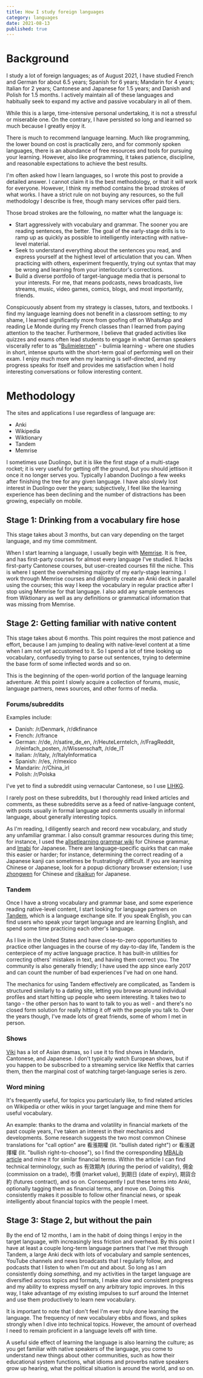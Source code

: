 ```yaml
---
title: How I study foreign languages
category: languages
date: 2021-08-13
published: true
---
```


# Background

I study a lot of foreign languages; as of August 2021, I have studied French and German for about 6.5 years; Spanish for 6 years; Mandarin for 4 years; Italian for 2 years; Cantonese and Japanese for 1.5 years; and Danish and Polish for 1.5 months. I actively maintain all of these languages and habitually seek to expand my active and passive vocabulary in all of them.

While this is a large, time-intensive personal undertaking, it is not a stressful or miserable one. On the contrary, I have persisted so long and learned so much because I greatly enjoy it.

There is much to recommend language learning. Much like programming, the lower bound on cost is practically zero, and for commonly spoken languages, there is an abundance of free resources and tools for pursuing your learning. However, also like programming, it takes patience, discipline, and reasonable expectations to achieve the best results.

I'm often asked how I learn languages, so I wrote this post to provide a detailed answer. I cannot claim it is the best methodology, or that it will work for everyone. However, I think my method contains the broad strokes of what works. I have a strict rule on not buying any resources, so the full methodology I describe is free, though many services offer paid tiers.

Those broad strokes are the following, no matter what the language is:

- Start aggressively with vocabulary and grammar. The sooner you are reading sentences, the better. The goal of the early-stage drills is to ramp up as quickly as possible to intelligently interacting with native-level material.
- Seek to understand everything about the sentences you read, and express yourself at the highest level of articulation that you can. When practicing with others, experiment frequently, trying out syntax that may be wrong and learning from your interlocutor's corrections.
- Build a diverse portfolio of target-language media that is personal to your interests. For me, that means podcasts, news broadcasts, live streams, music, video games, comics, blogs, and most importantly, friends.

Conspicuously absent from my strategy is classes, tutors, and textbooks. I find my language learning does not benefit in a classroom setting; to my shame, I learned significantly more from goofing off on WhatsApp and reading Le Monde during my French classes than I learned from paying attention to the teacher. Furthermore, I believe that graded activities like quizzes and exams often lead students to engage in what German speakers viscerally refer to as "[Bulimielernen](https://en.wiktionary.org/wiki/Bulimielernen)" - bulimia learning - where one studies in short, intense spurts with the short-term goal of performing well on their exam. I enjoy much more when my learning is self-directed, and my progress speaks for itself and provides me satisfaction when I hold interesting conversations or follow interesting content.

# Methodology

The sites and applications I use regardless of language are:

- Anki
- Wikipedia
- Wiktionary
- Tandem
- Memrise

I sometimes use Duolingo, but it is like the first stage of a multi-stage rocket; it is very useful for getting off the ground, but you should jettison it once it no longer serves you. Typically I abandon Duolingo a few weeks after finishing the tree for any given language. I have also slowly lost interest in Duolingo over the years; subjectively, I feel like the learning experience has been declining and the number of distractions has been growing, especially on mobile.

## Stage 1: Drinking from a vocabulary fire hose

This stage takes about 3 months, but can vary depending on the target language, and my time commitment.

When I start learning a language, I usually begin with [Memrise](https://www.memrise.com/). It is free, and has first-party courses for almost every language I've studied. It lacks first-party Cantonese courses, but user-created courses fill the niche. This is where I spent the overwhelming majority of my early-stage learning. I work through Memrise courses and diligently create an Anki deck in parallel using the courses; this way I keep the vocabulary in regular practice after I stop using Memrise for that language. I also add any sample sentences from Wiktionary as well as any definitions or grammatical information that was missing from Memrise.

## Stage 2: Getting familiar with native content

This stage takes about 6 months. This point requires the most patience and effort, because I am jumping to dealing with native-level content at a time when I am not yet accustomed to it. So I spend a lot of time looking up vocabulary, confusedly trying to parse out sentences, trying to determine the base form of some inflected words and so on.

This is the beginning of the open-world portion of the language learning adventure. At this point I slowly acquire a collection of forums, music, language partners, news sources, and other forms of media.

### Forums/subreddits

Examples include:

- Danish: /r/Denmark, /r/dkfinance
- French: /r/france
- German: /r/de, /r/satire_de_en, /r/HeuteLernteIch, /r/FragReddit, /r/einfach_posten, /r/Wissenschaft, /r/de_IT
- Italian: /r/italy, /r/ItalyInformatica
- Spanish: /r/es, /r/mexico
- Mandarin: /r/China_irl
- Polish: /r/Polska

I've yet to find a subreddit using vernacular Cantonese, so I use [LIHKG](https://lihkg.com/).

I rarely post on these subreddits, but I thoroughly read linked articles and comments, as these subreddits serve as a feed of native-language content, with posts usually in formal language and comments usually in informal language, about generally interesting topics.

As I'm reading, I diligently search and record new vocabulary, and study any unfamiliar grammar. I also consult grammar resources during this time; for instance, I used the [allsetlearning grammar wiki](https://resources.allsetlearning.com/chinese/grammar/) for Chinese grammar, and [Imabi](https://www.imabi.net/) for Japanese. There are language-specific quirks that can make this easier or harder; for instance, determining the correct reading of a Japanese kanji can sometimes be frustratingly difficult. If you are learning Chinese or Japanese, look for a popup dictionary browser extension; I use [zhongwen](https://github.com/cschiller/zhongwen) for Chinese and [rikaikun](https://github.com/melink14/rikaikun) for Japanese.

### Tandem

Once I have a strong vocabulary and grammar base, and some experience reading native-level content, I start looking for language partners on [Tandem](https://www.tandem.net/), which is a language exchange site. If you speak English, you can find users who speak your target language and are learning English, and spend some time practicing each other's language.

As I live in the United States and have close-to-zero opportunities to practice other languages in the course of my day-to-day life, Tandem is the centerpiece of my active language practice. It has built-in utilities for correcting others' mistakes in text, and having them correct you. The community is also generally friendly; I have used the app since early 2017 and can count the number of bad experiences I've had on one hand.

The mechanics for using Tandem effectively are complicated, as Tandem is structured similarly to a dating site, letting you browse around individual profiles and start hitting up people who seem interesting. It takes two to tango - the other person has to want to talk to you as well - and there's no closed form solution for really hitting it off with the people you talk to. Over the years though, I've made lots of great friends, some of whom I met in person.

### Shows

[Viki](https://www.viki.com/) has a lot of Asian dramas, so I use it to find shows in Mandarin, Cantonese, and Japanese. I don't typically watch European shows, but if you happen to be subscribed to a streaming service like Netflix that carries them, then the marginal cost of watching target-language series is zero.

### Word mining

It's frequently useful, for topics you particularly like, to find related articles on Wikipedia or other wikis in your target language and mine them for useful vocabulary.

An example: thanks to the drama and volatility in financial markets of the past couple years, I've taken an interest in their mechanics and developments. Some research suggests the two most common Chinese translations for "call option" are 看漲期權 (lit. "bullish dated right") or 看漲選擇權 (lit. "bullish right-to-choose"), so I find the corresponding [MBALib article](https://wiki.mbalib.com/zh-tw/%E7%9C%8B%E6%B6%A8%E6%9C%9F%E6%9D%83) and mine it for similar financial terms. Within the article I can find technical terminology, such as 有效期內 (during the period of validity), 佣金 (commission on a trade), 市價 (market value), 到期日 (date of expiry), 期貨合約 (futures contract), and so on. Consequently I put these terms into Anki, optionally tagging them as financial terms, and move on. Doing this consistently makes it possible to follow other financial news, or speak intelligently about financial topics with the people I meet.

## Stage 3: Stage 2, but without the pain

By the end of 12 months, I am in the habit of doing things I enjoy in the target language, with increasingly less friction and overhead. By this point I have at least a couple long-term language partners that I've met through Tandem, a large Anki deck with lots of vocabulary and sample sentences, YouTube channels and news broadcasts that I regularly follow, and podcasts that I listen to when I'm out and about. So long as I am consistently doing *something*, and my activities in the target language are diversified across topics and formats, I make slow and consistent progress and my ability to express myself on any arbitrary topic improves. In this way, I take advantage of my existing impulses to surf around the Internet and use them productively to learn new vocabulary.

It is important to note that I don't feel I'm ever truly done learning the language. The frequency of new vocabulary ebbs and flows, and spikes strongly when I dive into technical topics. However, the amount of overhead I need to remain proficient in a language levels off with time.

A useful side effect of learning the language is also learning the culture; as you get familiar with native speakers of the language, you come to understand new things about other communities, such as how their educational system functions, what idioms and proverbs native speakers grow up hearing, what the political situation is around the world, and so on.